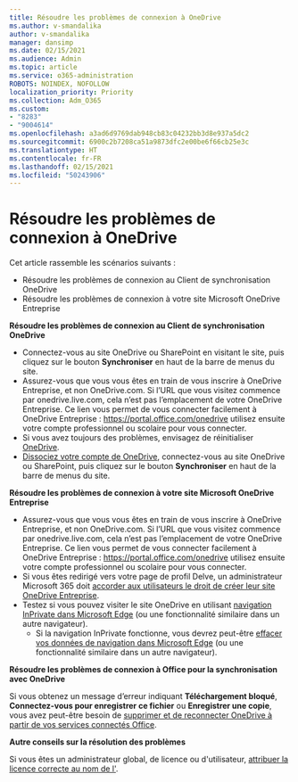 ```yaml
---
title: Résoudre les problèmes de connexion à OneDrive
ms.author: v-smandalika
author: v-smandalika
manager: dansimp
ms.date: 02/15/2021
ms.audience: Admin
ms.topic: article
ms.service: o365-administration
ROBOTS: NOINDEX, NOFOLLOW
localization_priority: Priority
ms.collection: Adm_O365
ms.custom:
- "8283"
- "9004614"
ms.openlocfilehash: a3ad6d9769dab948cb83c04232bb3d8e937a5dc2
ms.sourcegitcommit: 6900c2b7208ca51a9873dfc2e00be6f66cb25e3c
ms.translationtype: HT
ms.contentlocale: fr-FR
ms.lasthandoff: 02/15/2021
ms.locfileid: "50243906"
---
```

# <a name="troubleshoot-signing-in-to-onedrive"></a>Résoudre les problèmes de connexion à OneDrive

Cet article rassemble les scénarios suivants :

- Résoudre les problèmes de connexion au Client de synchronisation OneDrive
- Résoudre les problèmes de connexion à votre site Microsoft OneDrive Entreprise

**Résoudre les problèmes de connexion au Client de synchronisation OneDrive**

- Connectez-vous au site OneDrive ou SharePoint en visitant le site, puis cliquez sur le bouton **Synchroniser** en haut de la barre de menus du site.
- Assurez-vous que vous vous êtes en train de vous inscrire à OneDrive Entreprise, et non OneDrive.com. Si l’URL que vous visitez commence par onedrive.live.com, cela n’est pas l’emplacement de votre OneDrive Entreprise. Ce lien vous permet de vous connecter facilement à OneDrive Entreprise : https://portal.office.com/onedrive utilisez ensuite votre compte professionnel ou scolaire pour vous connecter.
- Si vous avez toujours des problèmes, envisagez de réinitialiser [OneDrive](https://support.microsoft.com/office/reset-onedrive-34701e00-bf7b-42db-b960-84905399050c).
- [Dissociez votre compte de OneDrive](https://support.microsoft.com/office/how-to-remove-an-account-in-onedrive-72699268-9e64-45bd-b723-9a19f4512fd1), connectez-vous au site OneDrive ou SharePoint, puis cliquez sur le bouton **Synchroniser** en haut de la barre de menus du site.

**Résoudre les problèmes de connexion à votre site Microsoft OneDrive Entreprise**

- Assurez-vous que vous vous êtes en train de vous inscrire à OneDrive Entreprise, et non OneDrive.com. Si l’URL que vous visitez commence par onedrive.live.com, cela n’est pas l’emplacement de votre OneDrive Entreprise. Ce lien vous permet de vous connecter facilement à OneDrive Entreprise : https://portal.office.com/onedrive utilisez ensuite votre compte professionnel ou scolaire pour vous connecter.
- Si vous êtes redirigé vers votre page de profil Delve, un administrateur Microsoft 365 doit [accorder aux utilisateurs le droit de créer leur site OneDrive Entreprise](https://support.microsoft.com/office/you-re-redirected-to-your-delve-profile-page-after-you-click-onedrive-on-the-microsoft-365-app-launcher-2af26640-9ddf-46c3-8912-6af30efcc7b0).
- Testez si vous pouvez visiter le site OneDrive en utilisant [navigation InPrivate dans Microsoft Edge](https://support.microsoft.com/microsoft-edge/browse-inprivate-in-microsoft-edge-e6f47704-340c-7d4f-b00d-d0cf35aa1fcc) (ou une fonctionnalité similaire dans un autre navigateur).
    - Si la navigation InPrivate fonctionne, vous devrez peut-être [effacer vos données de navigation dans Microsoft Edge](https://support.microsoft.com/microsoft-edge/view-and-delete-browser-history-in-microsoft-edge-00cf7943-a9e1-975a-a33d-ac10ce454ca4) (ou une fonctionnalité similaire dans un autre navigateur).

**Résoudre les problèmes de connexion à Office pour la synchronisation avec OneDrive**

Si vous obtenez un message d’erreur indiquant **Téléchargement bloqué**, **Connectez-vous pour enregistrer ce fichier** ou **Enregistrer une copie**, vous avez peut-être besoin de [supprimer et de reconnecter OneDrive à partir de vos services connectés Office](https://support.microsoft.com/office/how-to-resolve-upload-blocked-sign-into-save-this-file-or-save-a-copy-error-messages-32c7340c-f5fb-4ca0-a829-65d8120f81f8).

**Autre conseils sur la résolution des problèmes**

Si vous êtes un administrateur global, de licence ou d'utilisateur, [attribuer la licence correcte au nom de l'](https://docs.microsoft.com/microsoft-365/admin/manage/assign-licenses-to-users).

